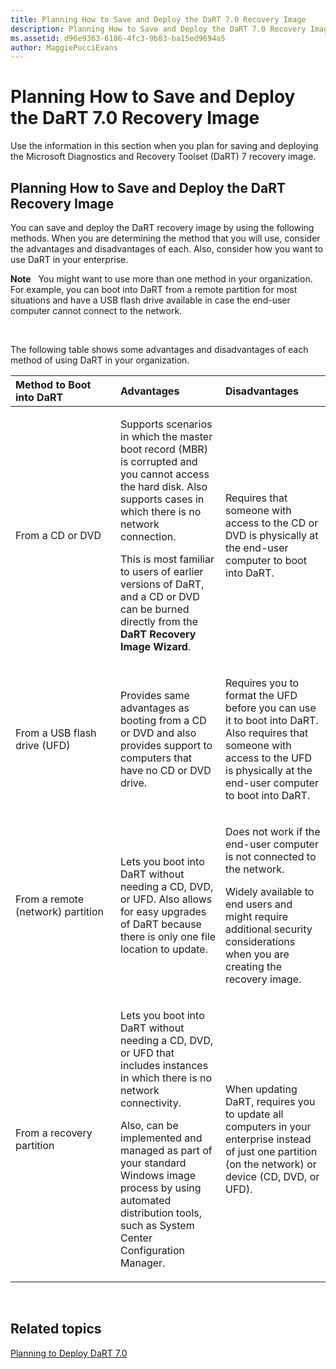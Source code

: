 ```yaml
---
title: Planning How to Save and Deploy the DaRT 7.0 Recovery Image
description: Planning How to Save and Deploy the DaRT 7.0 Recovery Image
ms.assetid: d96e9363-6186-4fc3-9b83-ba15ed9694a5
author: MaggiePucciEvans
---
```


# Planning How to Save and Deploy the DaRT 7.0 Recovery Image


Use the information in this section when you plan for saving and deploying the Microsoft Diagnostics and Recovery Toolset (DaRT) 7 recovery image.

## Planning How to Save and Deploy the DaRT Recovery Image


You can save and deploy the DaRT recovery image by using the following methods. When you are determining the method that you will use, consider the advantages and disadvantages of each. Also, consider how you want to use DaRT in your enterprise.

**Note**  
You might want to use more than one method in your organization. For example, you can boot into DaRT from a remote partition for most situations and have a USB flash drive available in case the end-user computer cannot connect to the network.

 

The following table shows some advantages and disadvantages of each method of using DaRT in your organization.

<table>
<colgroup>
<col width="33%" />
<col width="33%" />
<col width="33%" />
</colgroup>
<thead>
<tr class="header">
<th align="left">Method to Boot into DaRT</th>
<th align="left">Advantages</th>
<th align="left">Disadvantages</th>
</tr>
</thead>
<tbody>
<tr class="odd">
<td align="left"><p>From a CD or DVD</p></td>
<td align="left"><p>Supports scenarios in which the master boot record (MBR) is corrupted and you cannot access the hard disk. Also supports cases in which there is no network connection.</p>
<p>This is most familiar to users of earlier versions of DaRT, and a CD or DVD can be burned directly from the <strong>DaRT Recovery Image Wizard</strong>.</p></td>
<td align="left"><p>Requires that someone with access to the CD or DVD is physically at the end-user computer to boot into DaRT.</p></td>
</tr>
<tr class="even">
<td align="left"><p>From a USB flash drive (UFD)</p></td>
<td align="left"><p>Provides same advantages as booting from a CD or DVD and also provides support to computers that have no CD or DVD drive.</p></td>
<td align="left"><p>Requires you to format the UFD before you can use it to boot into DaRT. Also requires that someone with access to the UFD is physically at the end-user computer to boot into DaRT.</p></td>
</tr>
<tr class="odd">
<td align="left"><p>From a remote (network) partition</p></td>
<td align="left"><p>Lets you boot into DaRT without needing a CD, DVD, or UFD. Also allows for easy upgrades of DaRT because there is only one file location to update.</p></td>
<td align="left"><p>Does not work if the end-user computer is not connected to the network.</p>
<p>Widely available to end users and might require additional security considerations when you are creating the recovery image.</p></td>
</tr>
<tr class="even">
<td align="left"><p>From a recovery partition</p></td>
<td align="left"><p>Lets you boot into DaRT without needing a CD, DVD, or UFD that includes instances in which there is no network connectivity.</p>
<p>Also, can be implemented and managed as part of your standard Windows image process by using automated distribution tools, such as System Center Configuration Manager.</p></td>
<td align="left"><p>When updating DaRT, requires you to update all computers in your enterprise instead of just one partition (on the network) or device (CD, DVD, or UFD).</p></td>
</tr>
</tbody>
</table>

 

## Related topics


[Planning to Deploy DaRT 7.0](planning-to-deploy-dart-70.md)

 

 





